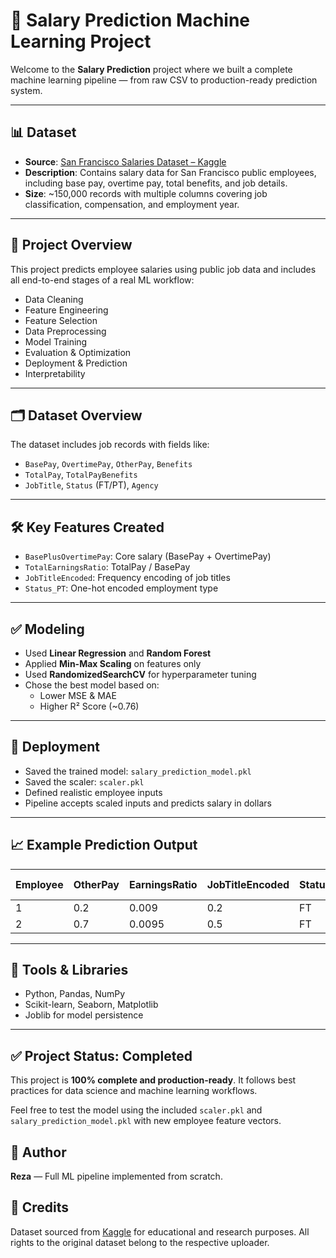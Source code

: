 
# 🧠 Salary Prediction Machine Learning Project

Welcome to the **Salary Prediction** project where we built a complete machine learning pipeline — from raw CSV to production-ready prediction system.

---

## 📊 Dataset
- **Source**: [San Francisco Salaries Dataset – Kaggle](https://www.kaggle.com/code/pileatedperch/sf-salaries-exercise/input)
- **Description**: Contains salary data for San Francisco public employees, including base pay, overtime pay, total benefits, and job details.
- **Size**: ~150,000 records with multiple columns covering job classification, compensation, and employment year.

---

## 📌 Project Overview

This project predicts employee salaries using public job data and includes all end-to-end stages of a real ML workflow:

- Data Cleaning
- Feature Engineering
- Feature Selection
- Data Preprocessing
- Model Training
- Evaluation & Optimization
- Deployment & Prediction
- Interpretability

---

## 🗂️ Dataset Overview

The dataset includes job records with fields like:

- `BasePay`, `OvertimePay`, `OtherPay`, `Benefits`
- `TotalPay`, `TotalPayBenefits`
- `JobTitle`, `Status` (FT/PT), `Agency`

---

## 🛠️ Key Features Created

- `BasePlusOvertimePay`: Core salary (BasePay + OvertimePay)
- `TotalEarningsRatio`: TotalPay / BasePay
- `JobTitleEncoded`: Frequency encoding of job titles
- `Status_PT`: One-hot encoded employment type

---

## ✅ Modeling

- Used **Linear Regression** and **Random Forest**
- Applied **Min-Max Scaling** on features only
- Used **RandomizedSearchCV** for hyperparameter tuning
- Chose the best model based on:
  - Lower MSE & MAE
  - Higher R² Score (~0.76)

---

## 🎯 Deployment

- Saved the trained model: `salary_prediction_model.pkl`
- Saved the scaler: `scaler.pkl`
- Defined realistic employee inputs
- Pipeline accepts scaled inputs and predicts salary in dollars

---

## 📈 Example Prediction Output

| Employee | OtherPay | EarningsRatio | JobTitleEncoded | Status | Predicted Salary |
|----------|----------|----------------|------------------|--------|------------------|
| 1        | 0.2      | 0.009          | 0.2              | FT     | $41,392.43       |
| 2        | 0.7      | 0.0095         | 0.5              | FT     | $68,000.00+      |

---

## 📌 Tools & Libraries

- Python, Pandas, NumPy
- Scikit-learn, Seaborn, Matplotlib
- Joblib for model persistence

---

## ✅ Project Status: Completed

This project is **100% complete and production-ready**. It follows best practices for data science and machine learning workflows.

Feel free to test the model using the included `scaler.pkl` and `salary_prediction_model.pkl` with new employee feature vectors.

## 👏 Author
**Reza** — Full ML pipeline implemented from scratch.

## 📎 Credits
Dataset sourced from [Kaggle](https://www.kaggle.com/) for educational and research purposes. All rights to the original dataset belong to the respective uploader.
